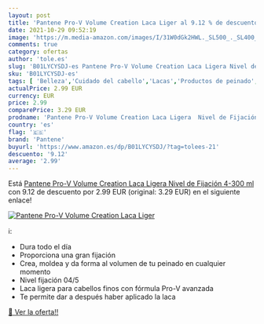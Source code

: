 ```yaml
---
layout: post
title: 'Pantene Pro-V Volume Creation Laca Liger al 9.12 % de descuento'
date: 2021-10-29 09:52:19
image: 'https://m.media-amazon.com/images/I/31W0dGk2HWL._SL500_._SL400_.jpg'
comments: true
category: ofertas
author: 'tole.es'
slug: 'B01LYCYSDJ-es Pantene Pro-V Volume Creation Laca Ligera Nivel de...'
sku: 'B01LYCYSDJ-es'
tags: [ 'Belleza','Cuidado del cabello','Lacas','Productos de peinado','pantene', ]
actualPrice: 2.99 EUR
currency: EUR
price: 2.99
comparePrice: 3.29 EUR
prodname: 'Pantene Pro-V Volume Creation Laca Ligera  Nivel de Fijación 4-300 ml'
country: 'es'
flag: '🇪🇸'
brand: 'Pantene'
buyurl: 'https://www.amazon.es/dp/B01LYCYSDJ/?tag=tolees-21'
descuento: '9.12'
average: '2.99'
---
```


Está [Pantene Pro-V Volume Creation Laca Ligera  Nivel de Fijación 4-300 ml](https://www.amazon.es/dp/B01LYCYSDJ/?tag=tolees-21) con 9.12 de descuento por 2.99 EUR (original: 3.29 EUR) en el siguiente enlace!

[![Pantene Pro-V Volume Creation Laca Liger](https://m.media-amazon.com/images/I/31W0dGk2HWL._SL500_._SL400_.jpg)](https://www.amazon.es/dp/B01LYCYSDJ/?tag=tolees-21)

ℹ️:

- Dura todo el día
- Proporciona una gran fijación
- Crea, moldea y da forma al volumen de tu peinado en cualquier momento
- Nivel fijación 04/5
- Laca ligera para cabellos finos con fórmula Pro-V avanzada
- Te permite dar a después haber aplicado la laca

[🛒 Ver la oferta!!](https://www.amazon.es/dp/B01LYCYSDJ/?tag=tolees-21)
